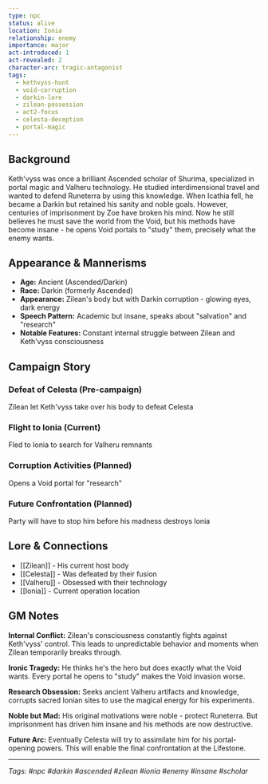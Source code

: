 ```yaml
---
type: npc
status: alive
location: Ionia
relationship: enemy
importance: major
act-introduced: 1
act-revealed: 2
character-arc: tragic-antagonist
tags:
  - kethvyss-hunt
  - void-corruption
  - darkin-lore
  - zilean-possession
  - act2-focus
  - celesta-deception
  - portal-magic
---
```


## Background

Keth'vyss was once a brilliant Ascended scholar of Shurima, specialized in portal magic and Valheru technology. He studied interdimensional travel and wanted to defend Runeterra by using this knowledge. When Icathia fell, he became a Darkin but retained his sanity and noble goals. However, centuries of imprisonment by Zoe have broken his mind. Now he still believes he must save the world from the Void, but his methods have become insane - he opens Void portals to "study" them, precisely what the enemy wants.

## Appearance & Mannerisms

- **Age:** Ancient (Ascended/Darkin)
- **Race:** Darkin (formerly Ascended)
- **Appearance:** Zilean's body but with Darkin corruption - glowing eyes, dark energy
- **Speech Pattern:** Academic but insane, speaks about "salvation" and "research"
- **Notable Features:** Constant internal struggle between Zilean and Keth'vyss consciousness

## Campaign Story

### Defeat of Celesta (Pre-campaign)

Zilean let Keth'vyss take over his body to defeat Celesta

### Flight to Ionia (Current)

Fled to Ionia to search for Valheru remnants

### Corruption Activities (Planned)

Opens a Void portal for "research"

### Future Confrontation (Planned)

Party will have to stop him before his madness destroys Ionia

## Lore & Connections

- [[Zilean]] - His current host body
- [[Celesta]] - Was defeated by their fusion
- [[Valheru]] - Obsessed with their technology
- [[Ionia]] - Current operation location

## GM Notes

**Internal Conflict:** Zilean's consciousness constantly fights against Keth'vyss' control. This leads to unpredictable behavior and moments when Zilean temporarily breaks through.

**Ironic Tragedy:** He thinks he's the hero but does exactly what the Void wants. Every portal he opens to "study" makes the Void invasion worse.

**Research Obsession:** Seeks ancient Valheru artifacts and knowledge, corrupts sacred Ionian sites to use the magical energy for his experiments.

**Noble but Mad:** His original motivations were noble - protect Runeterra. But imprisonment has driven him insane and his methods are now destructive.

**Future Arc:** Eventually Celesta will try to assimilate him for his portal-opening powers. This will enable the final confrontation at the Lifestone.

---

_Tags: #npc #darkin #ascended #zilean #ionia #enemy #insane #scholar_